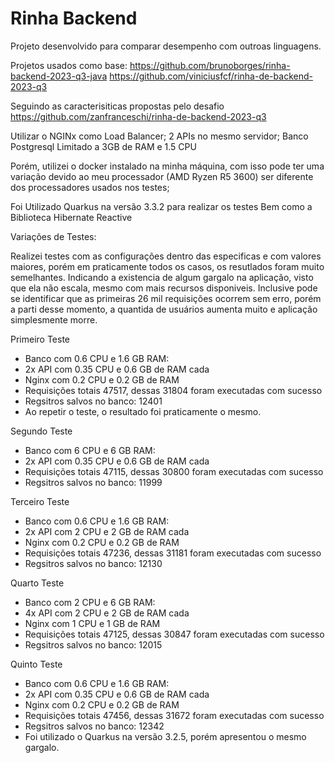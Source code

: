 # Rinha Backend

Projeto desenvolvido para comparar desempenho com outroas linguagens.

Projetos usados como base:
https://github.com/brunoborges/rinha-backend-2023-q3-java
https://github.com/viniciusfcf/rinha-de-backend-2023-q3

Seguindo as caracterisiticas propostas pelo desafio
https://github.com/zanfranceschi/rinha-de-backend-2023-q3

Utilizar o NGINx como Load Balancer;
2 APIs no mesmo servidor;
Banco Postgresql
Limitado a 3GB de RAM e 1.5 CPU

Porém, utilizei o docker instalado na minha máquina, com isso pode ter uma variação devido ao meu processador (AMD Ryzen R5 3600) ser diferente dos processadores usados nos testes;

Foi Utilizado Quarkus na versão 3.3.2 para realizar os testes
Bem como a Biblioteca Hibernate Reactive

Variações de Testes:

Realizei testes com as configurações dentro das especificas e com valores maiores, porém em praticamente todos os casos, os resutlados foram muito semelhantes.
Indicando a existencia de algum gargalo na aplicação, visto que ela não escala, mesmo com mais recursos disponiveis.
Inclusive pode se identificar que as primeiras 26 mil requisições ocorrem sem erro, porém a parti desse momento, a quantida de usuários aumenta muito e aplicação simplesmente morre.

Primeiro Teste
 - Banco com 0.6 CPU e 1.6 GB RAM:
 - 2x API com 0.35 CPU e 0.6 GB de RAM cada
 - Nginx com 0.2 CPU e 0.2 GB de RAM
 - Requisições totais 47517, dessas 31804 foram executadas com sucesso
 - Regsitros salvos no banco: 12401
 - Ao repetir o teste, o resultado foi praticamente o mesmo.

Segundo Teste
 - Banco com 6 CPU e 6 GB RAM:
 - 2x API com 0.35 CPU e 0.6 GB de RAM cada
 - Requisições totais 47115, dessas 30800 foram executadas com sucesso
 - Regsitros salvos no banco: 11999

Terceiro Teste
 - Banco com 0.6 CPU e 1.6 GB RAM:
 - 2x API com 2 CPU e 2 GB de RAM cada
 - Nginx com 0.2 CPU e 0.2 GB de RAM
 - Requisições totais 47236, dessas 31181 foram executadas com sucesso
 - Regsitros salvos no banco: 12130

Quarto Teste
 - Banco com 2 CPU e 6 GB RAM:
 - 4x API com 2 CPU e 2 GB de RAM cada
 - Nginx com 1 CPU e 1 GB de RAM
 - Requisições totais 47125, dessas 30847 foram executadas com sucesso
 - Regsitros salvos no banco: 12015


 Quinto Teste
 - Banco com 0.6 CPU e 1.6 GB RAM:
 - 2x API com 0.35 CPU e 0.6 GB de RAM cada
 - Nginx com 0.2 CPU e 0.2 GB de RAM
 - Requisições totais 47456, dessas 31672 foram executadas com sucesso
 - Regsitros salvos no banco: 12342
 - Foi utilizado o Quarkus na versão 3.2.5, porém apresentou o mesmo gargalo.



